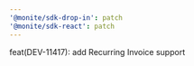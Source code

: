 ```yaml
---
'@monite/sdk-drop-in': patch
'@monite/sdk-react': patch
---
```


feat(DEV-11417): add Recurring Invoice support
